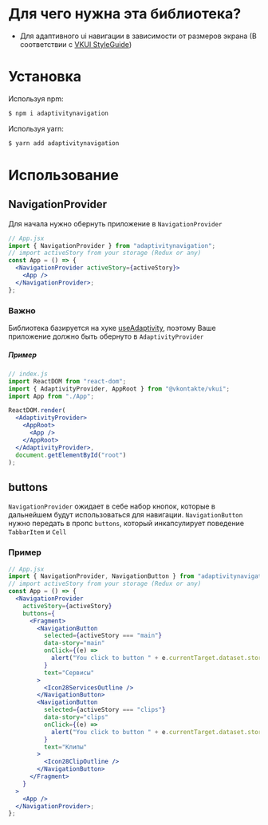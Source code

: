 # Для чего нужна эта библиотека?

- Для адаптивного ui навигации в зависимости от размеров экрана (В соответствии с [VKUI StyleGuide](https://vkcom.github.io/VKUI/#epic))

# Установка

Используя npm:

```sh
$ npm i adaptivitynavigation
```

Используя yarn:

```sh
$ yarn add adaptivitynavigation
```

# Использование

## NavigationProvider

Для начала нужно обернуть приложение в `NavigationProvider`

```jsx
// App.jsx
import { NavigationProvider } from "adaptivitynavigation";
// import activeStory from your storage (Redux or any)
const App = () => {
  <NavigationProvider activeStory={activeStory}>
    <App />
  </NavigationProvider>;
};
```

### Важно

Библиотека базируется на хуке [useAdaptivity](https://vkcom.github.io/VKUI/#!/Adaptivity), поэтому Ваше приложение должно быть обернуто в `AdaptivityProvider`

##### Пример

```jsx
// index.js
import ReactDOM from "react-dom";
import { AdaptivityProvider, AppRoot } from "@vkontakte/vkui";
import App from "./App";

ReactDOM.render(
  <AdaptivityProvider>
    <AppRoot>
      <App />
    </AppRoot>
  </AdaptivityProvider>,
  document.getElementById("root")
);
```

## buttons

`NavigationProvider` ожидает в себе набор кнопок, которые в дальнейшем будут использоваться для навигации.
`NavigationButton` нужно передать в пропс `buttons`, который инкапсулирует поведение `TabbarItem` и `Cell`

### Пример

```jsx
// App.jsx
import { NavigationProvider, NavigationButton } from "adaptivitynavigation";
// import activeStory from your storage (Redux or any)
const App = () => {
  <NavigationProvider
    activeStory={activeStory}
    buttons={
      <Fragment>
        <NavigationButton
          selected={activeStory === "main"}
          data-story="main"
          onClick={(e) =>
            alert("You click to button " + e.currentTarget.dataset.story)
          }
          text="Сервисы"
        >
          <Icon28ServicesOutline />
        </NavigationButton>
        <NavigationButton
          selected={activeStory === "clips"}
          data-story="clips"
          onClick={(e) =>
            alert("You click to button " + e.currentTarget.dataset.story)
          }
          text="Клипы"
        >
          <Icon28ClipOutline />
        </NavigationButton>
      </Fragment>
    }
  >
    <App />
  </NavigationProvider>;
};
```
